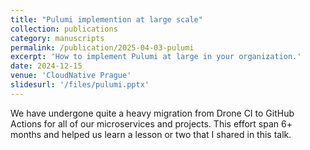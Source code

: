 ```yaml
---
title: "Pulumi implemention at large scale"
collection: publications
category: manuscripts
permalink: /publication/2025-04-03-pulumi
excerpt: 'How to implement Pulumi at large in your organization.'
date: 2024-12-15
venue: 'CloudNative Prague'
slidesurl: '/files/pulumi.pptx'
---
```

We have undergone quite a heavy migration from Drone CI to GitHub Actions for all of our microservices and projects. This effort span 6+ months and helped us learn a lesson or two that I shared in this talk.